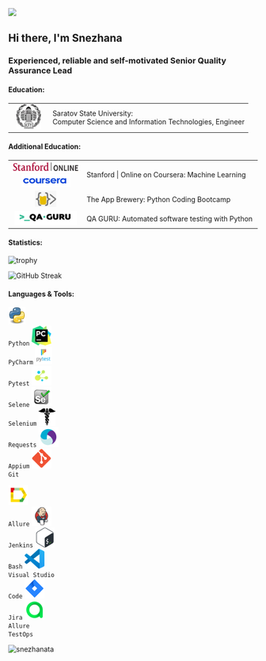 <!--
Many thanks to daniilshat for these articles which helped me to create this README =^__^=
https://habr.com/ru/post/649363/
https://habr.com/ru/post/652867/
https://arturssmirnovs.github.io/github-profile-readme-generator/
-->
<img src="https://capsule-render.vercel.app/api?type=waving&color=gradient&animation=fadeIn&height=200&section=header&text=Welcome&fontSize=45&fontAlign=50&fontAlignY=35" />
<h2>Hi there, I'm Snezhana</h3>
<h3>Experienced, reliable and self-motivated Senior Quality Assurance Lead</h4>

#### Education:
<table width="100%" border='0'>
   <tr> 
    <td width="17%" valign="middle" align="middle"><img src="./icons/sgu.jpeg" alt="git" width="50" height="50"/></td><td valign="middle">Saratov State University:</br> Computer Science and Information Technologies, Engineer</td></tr>
   </tr>
  </table>
  
#### Additional Education:
<table width="100%" border='0'>
   </tr>
    <td width="14%" valign="middle" align="middle"><img src="./icons/stanford.png" alt="git" width="150" height="23"/></br>
   <img src="./icons/coursera_new.png" alt="git" width="100" height="25"/></td><td valign="middle">Stanford | Online on Coursera: Machine Learning</td></tr>
   </tr>
   <tr> 
    <td width="30%" valign="middle" align="middle"><img src="./icons/appbrewery_new.png" alt="git" width="43" height="33"/></td><td valign="middle">The App Brewery: Python Coding Bootcamp</td></tr>
   </tr>
    <tr> 
    <td width="14%" valign="middle" align="middle"><img src="./icons/qaguru.png" alt="git" width="125" height="28"/></td><td valign="middle">QA GURU: Automated software testing with Python </td></tr>
   </tr>
  </table>

#### Statistics:
<a align="center">![trophy](https://github-profile-trophy.vercel.app/?username=snezhanata)</a>

<!--
![GitHub stats](https://github-readme-stats.vercel.app/api?username=snezhanata)
-->

![GitHub Streak](https://github-readme-streak-stats.herokuapp.com/?user=snezhanata)

#### Languages & Tools:
<code><img src="icons/python.png" width="35"/></br><a>Python</a></code>
<code><img src="icons/pycharm.png" width="40"/></br><a>PyCharm</a></code>
<code><img src="icons/pytest.png" width="35"/></br><a>Pytest</a></code>
<code><img src="icons/selene.png" width="40"/></br><a>Selene</a></code>
<code><img src="icons/Selenium.png" width="40"/></br><a>Selenium</a></code>
<code><img src="icons/requests.png" width="35"/></br><a>Requests</a></code>
<code><img src="icons/appium.svg" width="40"/></br><a>Appium</a></code>
<code><img src="icons/git.svg" width="40"/></br><a>Git</a></code>

<code><img src="icons/allure.svg" width="40"/></br><a>Allure</a></code>
<code><img src="icons/jenkins.svg" width="40"/></br><a>Jenkins</a></code>
<code><img src="icons/Bash.svg" width="40"/></br><a>Bash</a></code>
<code><img src="icons/VS-code.svg" width="40"/></br><a>Visual Studio Code</a></code>
<code><img src="icons/Jira.png" width="40"/></br><a>Jira</a></code>
<code><img src="icons/allure testops.svg" width="40"/></br><a>Allure TestOps</a></code>
<p align="left"> <img src="https://komarev.com/ghpvc/?username=snezhanata&label=Profile%20views&color=0e75b6&style=flat" alt="snezhanata" /> </p>

<!--
#### Rebus:
<a href='https://archiveprogram.github.com/'><img src='https://raw.githubusercontent.com/acervenky/animated-github-badges/master/assets/acbadge.gif' width='40' height='40'></a>
</a>  <a href="https://docs.github.com/en/github/supporting-the-open-source-community-with-github-sponsors"><img src="https://raw.githubusercontent.com/acervenky/animated-github-badges/master/assets/sponsorbadge.gif" width="35" height="35"></a> 
<a href="https://docs.github.com/en/developers"><img src="https://raw.githubusercontent.com/acervenky/animated-github-badges/master/assets/devbadge.gif" width="40" height="40"></a> 
-->

<!--
#### Game:
[![Asyraf](https://raw.githubusercontent.com/J2TEAM/J2TEAM/main/dino.gif)](https://asyrafff.com/) 
-->
